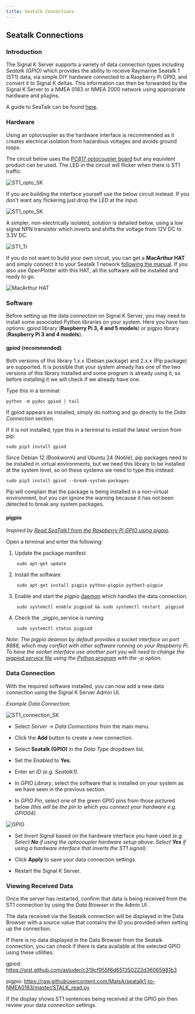 ```yaml
---
title: Seatalk Connections
---
```


## Seatalk Connections

### Introduction

The Signal K Server supports a variety of data connection types including _Seatalk (GPIO)_ which provides the ability to receive Raymarine Seatalk 1 (ST1) data, via simple DIY hardware connected to a Raspberry Pi GPIO, and convert it to Signal K deltas. This information can then be forwarded by the Signal K Server to a NMEA 0183 or NMEA 2000 network using appropriate hardware and plugins.

A guide to SeaTalk can be found [here](http://boatprojects.blogspot.com/2012/12/beginners-guide-to-raymarines-seatalk.html).

### Hardware

Using an optocoupler as the hardware interface is recommended as it creates electrical isolation from hazardous voltages and avoids ground loops.

The circuit below uses the [PC817 optocoupler board](https://www.amazon.com/ARCELI-Optocoupler-Isolation-Converter-Photoelectric/dp/B07M78S8LB/ref=sr_1_2?dchild=1&keywords=pc817+optocoupler&qid=1593516071&sr=8-2) but any equivlent product can be used. The LED in the circuit will flicker when there is ST1 traffic.

![ST1_opto_SK](./seatalk_circuit_3.jpg)

If you are building the interface yourself use the below circuit instead. If you don't want any flickering just drop the LED at the input.

![ST1_opto_SK](./seatalk_circuit_4.jpg)

A simpler, non-electrically isolated, solution is detailed below, using a low signal NPN transistor which inverts and shifts the voltage from 12V DC to 3.3V DC.

![ST1_Tr](./seatalk_circuit_2.jpg)

If you do not want to build your own circuit, you can get a **MacArthur HAT** and simply connect it to your Seatalk 1 network [following the manual](https://macarthur-hat-documentation.readthedocs.io/en/latest/seatalk.html). If you also use OpenPlotter with this HAT, all the software will be installed and ready to go.

![MacArthur HAT](./seatalk-dcdc.png)

### Software

Before setting up the data connection on Signal K Server, you may need to install some associated Python libraries on your system. Here you have two options: gpiod library (**Raspberry Pi 3, 4 and 5 models**) or pigpio library (**Raspberry Pi 3 and 4 models**).

#### gpiod (recommended)

Both versions of this library 1.x.x (Debian package) and 2.x.x (Pip package) are supported. It is possible that your system already has one of the two versions of this library installed and some program is already using it, so before installing it we will check if we already have one.

Type this in a terminal:

```
python -m pydoc gpiod | tail
```

If gpiod appears as installed, simply do nothing and go directly to the *Data Connection* section.

If it is not installed, type this in a terminal to install the latest version from pip:

```
sudo pip3 install gpiod
```

Since Debian 12 (Bookworm) and Ubuntu 24 (Noble), pip packages need to be installed in virtual environments, but we need this library to be installed at the system level, so on these systems we need to type this instead:

```
sudo pip3 install gpiod --break-system-packages
```

Pip will complain that the package is being installed in a non-virtual environment, but you can ignore the warning because it has not been detected to break any system packages.

#### pigpio

_Inspired by [Read SeaTalk1 from the Raspberry Pi GPIO using pigpio](https://github.com/Thomas-GeDaD/Seatalk1-Raspi-reader)._

Open a terminal and enter the following:

1. Update the package manifest
```
    sudo apt-get update
```

2. Install the software
```
    sudo apt-get install pigpio python-pigpio python3-pigpio
```

3. Enable and start the _pigpio_ [daemon](http://abyz.me.uk/rpi/pigpio/) which handles the data connection.
```
    sudo systemctl enable pigpiod && sudo systemctl restart  pigpiod
```

4. Check the _pigpio_service is running
```
    sudo systemctl status pigpiod
```

_Note: The _pigpio_ deamon by default provides a socket interface on port 8888, which may conflict with other software running on your Raspberry Pi. To have the socket interface use another port you will need to change the [pigpiod.service file](http://abyz.me.uk/rpi/pigpio/pigpiod.html) using the [Python program](http://abyz.me.uk/rpi/pigpio/python.html#pigpio.pi) with the -p option._

### Data Connection

With the required software installed, you can now add a new data connection using the Signal K Server Admin UI.

_Example Data Connection:_

![ST1_connection_SK](./config.png)

- Select _Server -> Data Connections_ from the main menu.

- Click the **Add** button to create a new connection.

- Select **Seatalk (GPIO)** in the _Data Type_ dropdown list.

- Set the _Enabled_ to **Yes**.

- Enter an _ID_ _(e.g. Seatalk1)_.

- In *GPIO Library*, select the software that is installed on your system as we have seen in the previous section.

- In _GPIO Pin_, select one of the green GPIO pins from those pictured below _(this will be the pin to which you connect your hardware  e.g. GPIO04)._

![GPIO](./gpio.png)

- Set _Invert Signal_ based on the hardware interface you have used _(e.g. Select **No** if using the optocoupler hardware setup above. Select **Yes** if using a hardware interface that inverts the ST1 signal)_.

- Click **Apply** to save your data connection settings.

- Restart the Signal K Server.


### Viewing Received Data

Once the server has restarted, confirm that data is being received from the ST1 connection by using the _Data Browser_ in the Admin UI .

The data received via the Seatalk connection will be displayed in the Data Browser with a source value that contains the _ID_ you provided when setting up the connection.

If there is no data displayed in the Data Browser from the Seatalk connection, you can check if there is data available at the selected GPIO using these utilities:

gpiod: https://gist.github.com/astuder/c319cf955f6d651350222d36065981b3

pigpio: https://raw.githubusercontent.com/MatsA/seatalk1-to-NMEA0183/master/STALK_read.py

If the display shows ST1 sentences being received at the GPIO pin then review your data connection settings.
